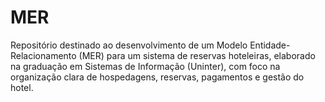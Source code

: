 # MER
Repositório destinado ao desenvolvimento de um Modelo Entidade-Relacionamento (MER) para um sistema de reservas hoteleiras, elaborado na graduação em Sistemas de Informação (Uninter), com foco na organização clara de hospedagens, reservas, pagamentos e gestão do hotel.
